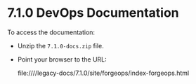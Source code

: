 # 7.1.0 DevOps Documentation

To access the documentation:

* Unzip the `7.1.0-docs.zip` file.

* Point your browser to the URL: 
  
  file:///<path-to-forgeops>/legacy-docs/7.1.0/site/forgeops/index-forgeops.html
  
